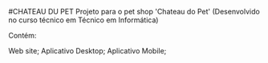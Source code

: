 #CHATEAU DU PET
Projeto para o pet shop 'Chateau do Pet' 
(Desenvolvido no curso técnico em Técnico em Informática)

Contém:

Web site;
Aplicativo Desktop;
Aplicativo Mobile;
